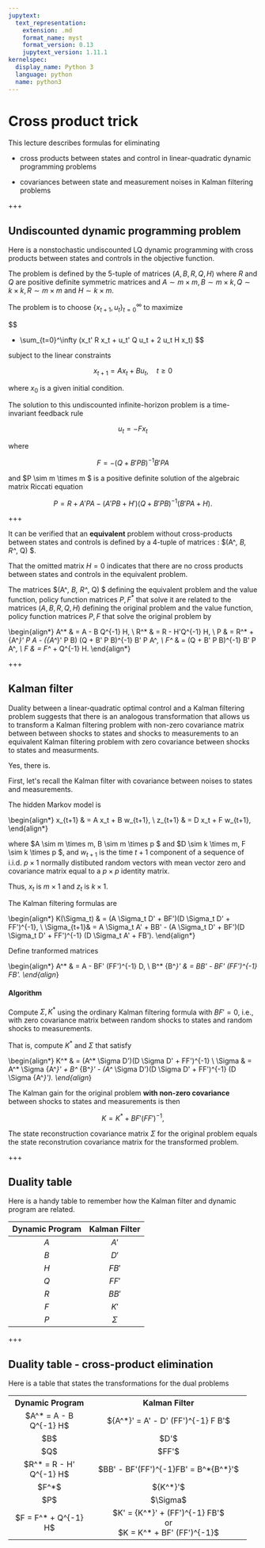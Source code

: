 ```yaml
---
jupytext:
  text_representation:
    extension: .md
    format_name: myst
    format_version: 0.13
    jupytext_version: 1.11.1
kernelspec:
  display_name: Python 3
  language: python
  name: python3
---
```


# Cross product trick

This lecture describes formulas for eliminating 

  * cross products between states and control in linear-quadratic dynamic programming  problems
  
  * covariances between state and measurement noises in  Kalman filtering  problems

+++

## Undiscounted dynamic programming problem

Here is a nonstochastic undiscounted LQ dynamic programming with cross products between
states and controls in the objective function.



The problem is defined by the 5-tuple of matrices $(A, B, R, Q, H)$
where  $R$ and $Q$ are positive definite symmetric matrices and 
$A \sim m \times m, B \sim m \times k,  Q \sim k \times k, R \sim m \times m$ and $H \sim k \times m$.


The problem is to choose $\{x_{t+1}, u_t\}_{t=0}^\infty$ to maximize 

$$
 - \sum_{t=0}^\infty (x_t' R x_t + u_t' Q u_t + 2 u_t H x_t) 
$$

subject to the linear constraints 

$$ x_{t+1} = A x_t + B u_t,  \quad t \geq 0 $$

where $x_0$ is a given initial condition. 

The solution to this undiscounted infinite-horizon problem is a time-invariant feedback rule  

$$ u_t  = -F x_t $$

where

$$ F = -(Q + B'PB)^{-1} B'PA $$

and  $P \sim m \times m $ is a positive definite solution of the algebraic matrix Riccati equation

$$
P = R + A'PA - (A'PB + H')(Q + B'PB)^{-1}(B'PA + H).
$$


+++

It can be verified that an **equivalent** problem without cross-products between states and controls
is  defined by  a 4-tuple of matrices : $(A^*, B, R^*, Q) $. 

That the omitted matrix $H=0$ indicates that there are no cross products between states and controls
in the equivalent problem. 

The matrices $(A^*, B, R^*, Q) $ defining the  equivalent problem and the value function, policy function matrices $P, F^*$ that solve it are  related to the matrices $(A, B, R, Q, H)$ defining the original problem  and the  value function, policy function matrices $P, F$ that solve the original problem by 

\begin{align*}
A^* & = A - B Q^{-1} H, \\
R^* & = R - H'Q^{-1} H, \\
P & = R^* + {A^*}' P A - ({A^*}' P B) (Q + B' P B)^{-1} B' P A^*, \\
F^* & = (Q + B' P B)^{-1} B' P A^*, \\
F & = F^* + Q^{-1} H.
\end{align*}

+++

## Kalman filter

Duality between a linear-quadratic optimal control and a Kalman filtering problem suggests that there
is an analogous transformation that allows us to transform a Kalman filtering problem
with non-zero covariance matrix  between between shocks to states and shocks to measurements to an equivalent Kalman filtering problem with zero covariance between shocks to states and measurments.

Yes, there is.



First, let's recall the Kalman filter with covariance between noises to states and measurements.

The hidden Markov model is 

\begin{align*}
x_{t+1} & = A x_t + B w_{t+1},  \\
z_{t+1} & = D x_t + F w_{t+1},  
\end{align*}

where $A \sim m \times m, B \sim m \times p $ and $D \sim k \times m, F \sim k \times p $,
and $w_{t+1}$ is the time $t+1$ component of a sequence of i.i.d. $p \times 1$ normally distibuted
random vectors with mean vector zero and covariance matrix equal to a $p \times p$ identity matrix. 

Thus, $x_t$ is $m \times 1$ and $z_t$ is $k \times 1$. 

The Kalman  filtering formulas are 


\begin{align*}
K(\Sigma_t) & = (A \Sigma_t D' + BF')(D \Sigma_t D' + FF')^{-1}, \\
\Sigma_{t+1}&  = A \Sigma_t A' + BB' - (A \Sigma_t D' + BF')(D \Sigma_t D' + FF')^{-1} (D \Sigma_t A' + FB').
\end{align*}
 

Define   tranformed matrices

\begin{align*}
A^* & = A - BF' (FF')^{-1} D, \\
B^* {B^*}' & = BB' - BF' (FF')^{-1} FB'.
\end{align*}

#### Algorithm


Compute $\Sigma, K^*$ using the ordinary Kalman filtering  formula with $BF' = 0$, i.e.,
with zero covariance matrix between random shocks to  states and  random shocks to measurements. 

That is, compute  $K^*$ and $\Sigma$ that  satisfy

\begin{align*}
K^* & = (A^* \Sigma D')(D \Sigma D' + FF')^{-1} \\
\Sigma & = A^* \Sigma {A^*}' + B^* {B^*}' - (A^* \Sigma D')(D \Sigma D' + FF')^{-1} (D \Sigma {A^*}').
\end{align*}

The Kalman gain for the original problem **with non-zero covariance** between shocks to states and measurements is then

$$
K = K^* + BF' (FF')^{-1},
$$

The state reconstruction covariance matrix $\Sigma$ for the original problem equals the state reconstrution covariance matrix for the transformed problem.

+++

## Duality table

Here is a handy table to remember how the Kalman filter and dynamic program are related.


| Dynamic Program | Kalman Filter |
| :-------------: | :-----------: |
|       $A$       |     $A'$      |
|       $B$       |     $D'$      |
|       $H$       |     $FB'$     |
|       $Q$       |     $FF'$     |
|       $R$       |     $BB'$     |
|       $F$       |     $K'$      |
|       $P$       |   $\Sigma$    |

+++

## Duality table - cross-product elimination

Here is a table that states the transformations for the dual problems


<table>
    <tr>
	    <th width = 150><center>Dynamic Program</center></th> 
        <th width = 300><center>Kalman Filter</center></th>
	</tr>
    <tr>
        <td><center>$A^* = A - B Q^{-1} H$</center></td> 
        <td><center>${A^*}' = A' - D' (FF')^{-1} F B'$</center></td>
	</tr>
    <tr>
        <td><center>$B$</center></td> 
        <td><center>$D'$</center></td>
	</tr>
    <tr>
        <td><center>$Q$</center></td> 
        <td><center>$FF'$</center></td>
	</tr>
    <tr>
        <td><center>$R^* = R - H' Q^{-1} H$</center></td> 
        <td><center>$BB' - BF'(FF')^{-1}FB' = B^*{B^*}'$</center></td>
	</tr>
    <tr>
        <td><center>$F^*$</center></td> 
        <td><center>${K^*}'$</center></td>
	</tr>
    <tr>
        <td><center>$P$</center></td> 
        <td><center>$\Sigma$</center></td>
	</tr>
    <tr>
        <td><center>$F = F^* + Q^{-1} H$</center></td> 
        <td><center>$K' = {K^*}' + (FF')^{-1} FB'$ <br/> or <br/> $K = K^* + BF' (FF')^{-1}$</center></td>
	</tr>
</table>



```{code-cell} ipython3

```
